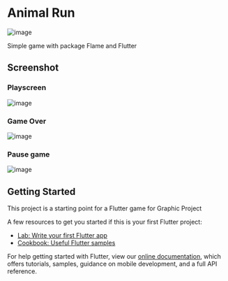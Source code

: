 # Animal Run
![image](https://user-images.githubusercontent.com/63831488/113098054-27d8e000-9222-11eb-830b-5c124ce45759.png)

Simple game with package Flame and Flutter

## Screenshot
### Playscreen
![image](https://github.com/dungngminh/Animal_Run/blob/master/screenshot/1.jpg)
### Game Over
![image](https://github.com/dungngminh/Animal_Run/blob/master/screenshot/2.jpg)
### Pause game
![image](https://github.com/dungngminh/Animal_Run/blob/master/screenshot/3.jpg)


## Getting Started

This project is a starting point for a Flutter game for Graphic Project

A few resources to get you started if this is your first Flutter project:

- [Lab: Write your first Flutter app](https://flutter.dev/docs/get-started/codelab)
- [Cookbook: Useful Flutter samples](https://flutter.dev/docs/cookbook)

For help getting started with Flutter, view our
[online documentation](https://flutter.dev/docs), which offers tutorials,
samples, guidance on mobile development, and a full API reference.
